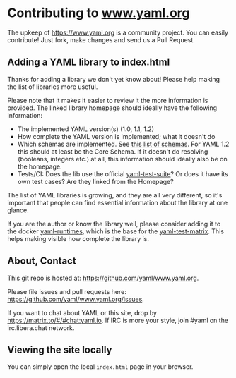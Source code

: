Contributing to www.yaml.org
============================

The upkeep of https://www.yaml.org is a community project.
You can easily contribute!
Just fork, make changes and send us a Pull Request.

## Adding a YAML library to index.html

Thanks for adding a library we don't yet know about!
Please help making the list of libraries more useful.

Please note that it makes it easier to review it the more information is
provided.
The linked library homepage should ideally have the following information:

* The implemented YAML version(s) (1.0, 1.1, 1.2)
* How complete the YAML version is implemented; what it doesn't do
* Which schemas are implemented.
  See [this list of schemas](
  https://perlpunk.github.io/yaml-test-schema/schemas.html).
  For YAML 1.2 this should at least be the Core Schema.
  If it doesn't do resolving (booleans, integers etc.) at all, this information
  should ideally also be on the homepage.
* Tests/CI: Does the lib use the official
  [yaml-test-suite](https://github.com/yaml/yaml-test-suite)?
  Or does it have its own test cases? Are they linked from the Homepage?

The list of YAML libraries is growing, and they are all very different, so
it's important that people can find essential information about the library
at one glance.

If you are the author or know the library well, please consider adding it to
the docker [yaml-runtimes](https://github.com/yaml/yaml-runtimes), which is the
base for the [yaml-test-matrix](https://matrix.yaml.io/).
This helps making visible how complete the library is.

## About, Contact

This git repo is hosted at: <https://github.com/yaml/www.yaml.org>.

Please file issues and pull requests here:
<https://github.com/yaml/www.yaml.org/issues>.

If you want to chat about YAML or this site, drop by
<https://matrix.to/#/#chat:yaml.io>.
If IRC is more your style, join #yaml on the irc.libera.chat network.

## Viewing the site locally

You can simply open the local `index.html` page in your browser.
